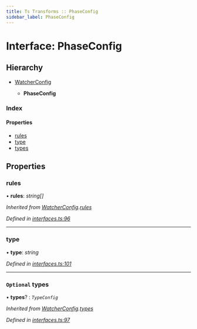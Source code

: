 ```yaml
---
title: Ts Transforms :: PhaseConfig
sidebar_label: PhaseConfig
---
```


# Interface: PhaseConfig

## Hierarchy

* [WatcherConfig](watcherconfig.md)

  * **PhaseConfig**

### Index

#### Properties

* [rules](phaseconfig.md#rules)
* [type](phaseconfig.md#type)
* [types](phaseconfig.md#optional-types)

## Properties

###  rules

• **rules**: *string[]*

*Inherited from [WatcherConfig](watcherconfig.md).[rules](watcherconfig.md#rules)*

*Defined in [interfaces.ts:96](https://github.com/terascope/teraslice/blob/6e018493/packages/ts-transforms/src/interfaces.ts#L96)*

___

###  type

• **type**: *string*

*Defined in [interfaces.ts:101](https://github.com/terascope/teraslice/blob/6e018493/packages/ts-transforms/src/interfaces.ts#L101)*

___

### `Optional` types

• **types**? : *`TypeConfig`*

*Inherited from [WatcherConfig](watcherconfig.md).[types](watcherconfig.md#optional-types)*

*Defined in [interfaces.ts:97](https://github.com/terascope/teraslice/blob/6e018493/packages/ts-transforms/src/interfaces.ts#L97)*
